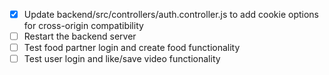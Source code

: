 - [x] Update backend/src/controllers/auth.controller.js to add cookie options for cross-origin compatibility
- [ ] Restart the backend server
- [ ] Test food partner login and create food functionality
- [ ] Test user login and like/save video functionality
